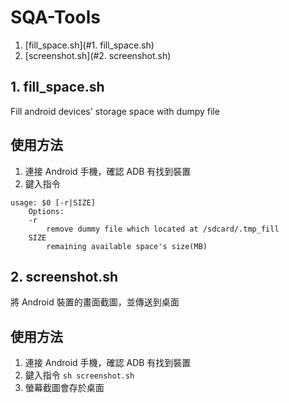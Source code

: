 SQA-Tools
===============================

1. [fill_space.sh](#1. fill_space.sh)
2. [screenshot.sh](#2. screenshot.sh)

## 1. fill_space.sh

Fill android devices' storage space with dumpy file

使用方法
---

1. 連接 Android 手機，確認 ADB 有找到裝置
2. 鍵入指令
```
usage: $0 [-r|SIZE]
    Options:
    -r
        remove dummy file which located at /sdcard/.tmp_fill
    SIZE
        remaining available space's size(MB)
```

## 2. screenshot.sh

將 Android 裝置的畫面截圖，並傳送到桌面

使用方法
---

1. 連接 Android 手機，確認 ADB 有找到裝置
2. 鍵入指令 `sh screenshot.sh`
3. 螢幕截圖會存於桌面
